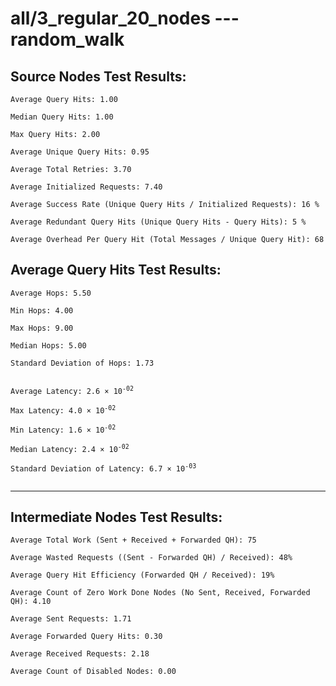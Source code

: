 # all/3_regular_20_nodes --- random_walk
## Source Nodes Test Results:
	Average Query Hits: 1.00

	Median Query Hits: 1.00

	Max Query Hits: 2.00

	Average Unique Query Hits: 0.95

	Average Total Retries: 3.70

	Average Initialized Requests: 7.40

	Average Success Rate (Unique Query Hits / Initialized Requests): 16 %

	Average Redundant Query Hits (Unique Query Hits - Query Hits): 5 %

	Average Overhead Per Query Hit (Total Messages / Unique Query Hit): 68



## Average Query Hits Test Results:
<pre><code>Average Hops: 5.50

Min Hops: 4.00

Max Hops: 9.00

Median Hops: 5.00

Standard Deviation of Hops: 1.73


Average Latency: 2.6 × 10<sup>-02</sup>

Max Latency: 4.0 × 10<sup>-02</sup>

Min Latency: 1.6 × 10<sup>-02</sup>

Median Latency: 2.4 × 10<sup>-02</sup>

Standard Deviation of Latency: 6.7 × 10<sup>-03</sup>

</code></pre>

---------------------------------------------
## Intermediate Nodes Test Results:

	Average Total Work (Sent + Received + Forwarded QH): 75

	Average Wasted Requests ((Sent - Forwarded QH) / Received): 48%

	Average Query Hit Efficiency (Forwarded QH / Received): 19%

	Average Count of Zero Work Done Nodes (No Sent, Received, Forwarded QH): 4.10

	Average Sent Requests: 1.71

	Average Forwarded Query Hits: 0.30

	Average Received Requests: 2.18

	Average Count of Disabled Nodes: 0.00

